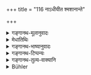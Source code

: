 +++
title = "116 नाऽधीयीत श्मशानान्ते"

+++

<details><summary>गङ्गानथ-मूलानुवादः</summary>

He shall not study near the cremation-ground, nor near the village, nor in the cow-pasture, nor while dressed in the garment worn during sexual intercourse, nor after receiving presents in connection with funeral rites.—(116).
</details>

<details><summary>मेधातिथिः</summary>

**अन्तः**शब्दः सामीप्यवचनः । **श्मशान**समीपे **ग्राम**समीपे च । **गोव्रजे** गावो यत्र चरितुं व्रजन्ति । गोष्ठो वा **गोव्रजः** । स्त्रीसंप्रयोगकाले यत् प्रावृतं वासस् तद् एव प्रावृत्य नाधीयीत । **मैथुन्**अशब्दः साहचर्यात् तत्कालप्रवृत्ते वाससि वर्तते । **श्राद्धिकं** श्राद्धनिर्मितं शुष्कान्नाद्यम् अपि गृहीत्वा नाधीयीत ॥ ४.११६ ॥
</details>

<details><summary>गङ्गानथ-भाष्यानुवादः</summary>

The term ‘*anta*’ means *proximity*. The meaning is that he shall not study in close proximity to the cremation-ground, or in close proximity to a village.

‘*Cow-pasture*’—where cows goto graze. Or, ‘*govraja*’ may mean the ‘*cow-pen*.’

‘He shall not read with the same cloth on him which he had on while having intercourse with his wife;’ the term ‘*maithuna*’ denoting, through association, the *cloth worn during intercourse*.

‘*In connection with funeral rites*;’—he shall not read after having accepted such presents as dry food, and the like.—(116)
</details>

<details><summary>गङ्गानथ-टिप्पन्यः</summary>

This verse is quoted in *Vīramitrodaya* (Saṃskāra, p. 534), which explains the third quarter to mean that ‘one should not read the Veda when wearing the cloth that he had worn at the time of sexual intercourse’; and adds that this refers to cases where the cloth has not been washed after the act;—in *Hemādri* (Kāla, p. 770), which explains ‘*ante*’ as ‘near’ and ‘*maithunam vāsaḥ*’ as ‘the cloth, clad in which he has had sexual intercourse’; he should not wear this—without its being washed—while reading;—in *Saṃskāramayūkha* (p. 56);—in
*Smṛticandrikā* (Saṃskāra, p. 160), which reproduces the same remarks as
those in *Hemādri*;—and in *Gadādharapaddhati* (Kāla, p. 195).
</details>

<details><summary>गङ्गानथ-तुल्य-वाक्यानि</summary>

*Gautama* (1.66).—‘Similarly in studying in the cremation-ground.’

*Gautama* (16.18).—‘In the cremation-ground, in the outskirts of the
village, on the public roads, and in unclean places.’

*Baudhāyana* (1.11.22).—‘On the full moon day, or the Aṣṭakās, on the
moonless day, when there are fire-portents, or earthquake, or near the cremation-ground, or on the death of the country’s king or a Vedic scholar, of one’s fellow-student,—the whole day and night shall be unfit for study.’

*Āpastamba Dharmasūtra* (1.9.6).—‘In the cremation-ground, entirely.’

*Āpastamba Dharmasūtra* (11.9).—‘At the junction of the village and the
forest.’

*Vaśiṣṭha* (13.5, 7).—\[See above.\]

*Viṣṇu* (30-15).—‘Not in a temple or in the cremation-ground or on
road-crossings.’

*Yājñavalkya* (1.148).—\[See above.\]

*Pāraskara* (2.11.16).—\[See above.\]
</details>

<details><summary>Bühler</summary>

116	Let him not study near a burial-ground, nor near a village, nor in a cow-pen, nor dressed in a garment which he wore during conjugal intercourse, nor after receiving a present at a funeral sacrifice.
</details>
